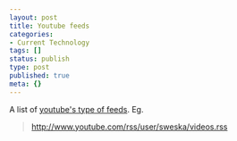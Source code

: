 ```yaml
---
layout: post
title: Youtube feeds
categories:
- Current Technology
tags: []
status: publish
type: post
published: true
meta: {}
---
```

A list of [youtube's type of feeds](http://www.youtube.com/rssls). Eg.

> http://www.youtube.com/rss/user/sweska/videos.rss
